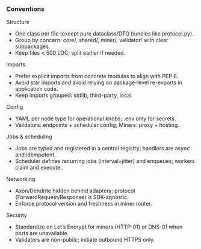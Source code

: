 ### Conventions

Structure

- One class per file (except pure dataclass/DTO bundles like protocol.py).
- Group by concern: core/, shared/, miner/, validator/ with clear subpackages.
- Keep files < 500 LOC; split earlier if needed.

Imports

- Prefer explicit imports from concrete modules to align with PEP 8.
- Avoid star imports and avoid relying on package-level re-exports in application code.
- Keep imports grouped: stdlib, third-party, local.

Config

- YAML per node type for operational knobs; .env only for secrets.
- Validators: endpoints + scheduler config; Miners: proxy + hosting.

Jobs & scheduling

- Jobs are typed and registered in a central registry; handlers are async and idempotent.
- Scheduler defines recurring jobs (interval+jitter) and enqueues; workers claim and execute.

Networking

- Axon/Dendrite hidden behind adapters; protocol (ForwardRequest/Response) is SDK-agnostic.
- Enforce protocol version and freshness in miner router.

Security

- Standardize on Let’s Encrypt for miners (HTTP-01) or DNS-01 when ports are unavailable.
- Validators are non-public; initiate outbound HTTPS only.
